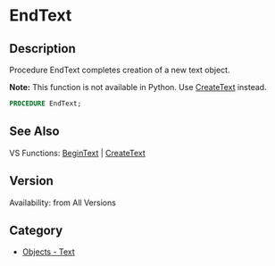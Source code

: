 # EndText

## Description
Procedure EndText completes creation of a new text object.

<b>Note:</b> This function is not available in Python. Use [CreateText](CreateText.md) instead.

```pascal
PROCEDURE EndText;
```

## See Also
VS Functions:
[BeginText](BeginText.md) 
| [CreateText](CreateText.md)

## Version
Availability: from All Versions

## Category
* [Objects - Text](../Categories/Objects%20-%20Text.md)
